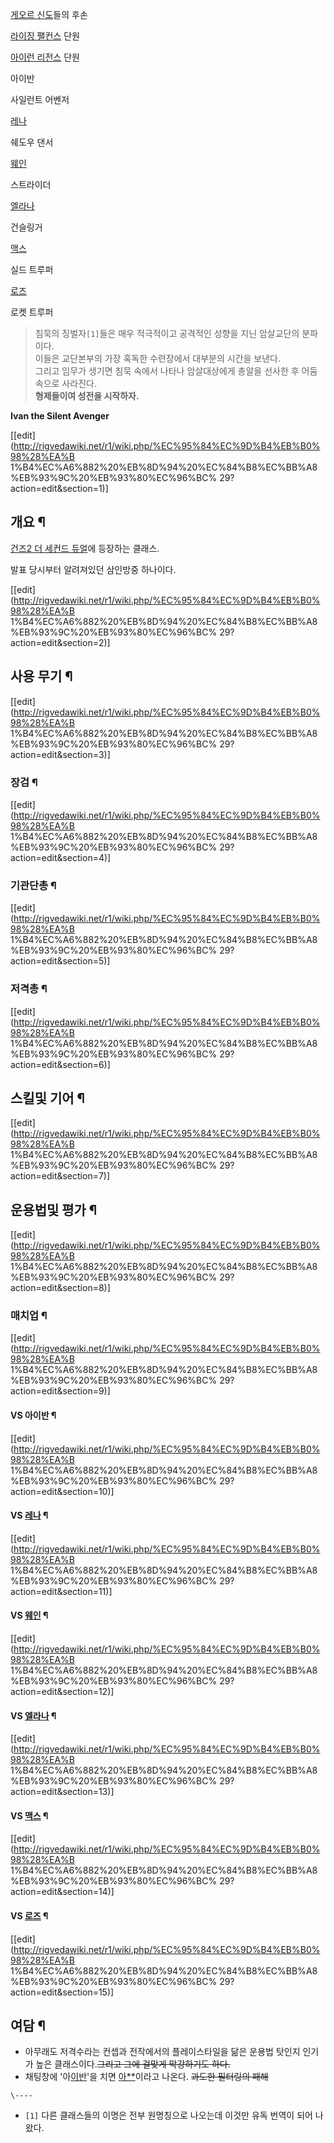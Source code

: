[게오르 신도](%EA%B2%8C%EC%98%A4%EB%A5%B4%20%EC%8B%A0%EB%8F%84.md)들의 후손

[라이징 팰컨스](%EB%9D%BC%EC%9D%B4%EC%A7%95%20%ED%8C%B0%EC%BB%A8%EC%8A%A4.md) 단원

[아이런 리전스](%EC%95%84%EC%9D%B4%EB%9F%B0%20%EB%A6%AC%EC%A0%84%EC%8A%A4.md) 단원

아이반

사일런트 어벤저

[레나](%EB%A0%88%EB%82%98%28%EA%B1%B4%EC%A6%882%20%EB%8D%94%20%EC%84%B8%EC%BB%A8%EB%93%9C%20%EB%93%80%EC%96%BC%29.md)

쉐도우 댄서

[웨인](%EC%9B%A8%EC%9D%B8%28%EA%B1%B4%EC%A6%882%20%EB%8D%94%20%EC%84%B8%EC%BB%A8%EB%93%9C%20%EB%93%80%EC%96%BC%29.md)

스트라이더

[엘라나](%EC%97%98%EB%9D%BC%EB%82%98%28%EA%B1%B4%EC%A6%882%20%EB%8D%94%20%EC%84%B8%EC%BB%A8%EB%93%9C%20%EB%93%80%EC%96%BC%29.md)

건슬링거

[맥스](%EB%A7%A5%EC%8A%A4%28%EA%B1%B4%EC%A6%882%20%EB%8D%94%20%EC%84%B8%EC%BB%A8%EB%93%9C%20%EB%93%80%EC%96%BC%29.md)

실드 트루퍼

[로즈](%EB%A1%9C%EC%A6%88%28%EA%B1%B4%EC%A6%882%20%EB%8D%94%20%EC%84%B8%EC%BB%A8%EB%93%9C%20%EB%93%80%EC%96%BC%29.md)

로켓 트루퍼

  

> 침묵의 징벌자`[1]`들은 매우 적극적이고 공격적인 성향을 지닌 암살교단의 분파이다.  
이들은 교단본부의 가장 혹독한 수련장에서 대부분의 시간을 보낸다.  
그리고 임무가 생기면 침묵 속에서 나타나 암살대상에게 총알을 선사한 후 어둠속으로 사라진다.  
**형제들이여 성전을 시작하자.**

**Ivan the Silent Avenger**

[[edit](http://rigvedawiki.net/r1/wiki.php/%EC%95%84%EC%9D%B4%EB%B0%98%28%EA%B
1%B4%EC%A6%882%20%EB%8D%94%20%EC%84%B8%EC%BB%A8%EB%93%9C%20%EB%93%80%EC%96%BC%
29?action=edit&section=1)]

## 개요 ¶

[건즈2 더 세컨드 듀얼](%EA%B1%B4%EC%A6%882%20%EB%8D%94%20%EC%84%B8%EC%BB%A8%EB%93%9C%20%EB%93%80%EC%96%BC.md)에 등장하는 클래스.

  

발표 당시부터 알려져있던 삼인방중 하나이다.

  

[[edit](http://rigvedawiki.net/r1/wiki.php/%EC%95%84%EC%9D%B4%EB%B0%98%28%EA%B
1%B4%EC%A6%882%20%EB%8D%94%20%EC%84%B8%EC%BB%A8%EB%93%9C%20%EB%93%80%EC%96%BC%
29?action=edit&section=2)]

## 사용 무기 ¶

[[edit](http://rigvedawiki.net/r1/wiki.php/%EC%95%84%EC%9D%B4%EB%B0%98%28%EA%B
1%B4%EC%A6%882%20%EB%8D%94%20%EC%84%B8%EC%BB%A8%EB%93%9C%20%EB%93%80%EC%96%BC%
29?action=edit&section=3)]

### 장검 ¶

  

[[edit](http://rigvedawiki.net/r1/wiki.php/%EC%95%84%EC%9D%B4%EB%B0%98%28%EA%B
1%B4%EC%A6%882%20%EB%8D%94%20%EC%84%B8%EC%BB%A8%EB%93%9C%20%EB%93%80%EC%96%BC%
29?action=edit&section=4)]

### 기관단총 ¶

  

[[edit](http://rigvedawiki.net/r1/wiki.php/%EC%95%84%EC%9D%B4%EB%B0%98%28%EA%B
1%B4%EC%A6%882%20%EB%8D%94%20%EC%84%B8%EC%BB%A8%EB%93%9C%20%EB%93%80%EC%96%BC%
29?action=edit&section=5)]

### 저격총 ¶

  

[[edit](http://rigvedawiki.net/r1/wiki.php/%EC%95%84%EC%9D%B4%EB%B0%98%28%EA%B
1%B4%EC%A6%882%20%EB%8D%94%20%EC%84%B8%EC%BB%A8%EB%93%9C%20%EB%93%80%EC%96%BC%
29?action=edit&section=6)]

## 스킬및 기어 ¶

  

[[edit](http://rigvedawiki.net/r1/wiki.php/%EC%95%84%EC%9D%B4%EB%B0%98%28%EA%B
1%B4%EC%A6%882%20%EB%8D%94%20%EC%84%B8%EC%BB%A8%EB%93%9C%20%EB%93%80%EC%96%BC%
29?action=edit&section=7)]

## 운용법및 평가 ¶

  

[[edit](http://rigvedawiki.net/r1/wiki.php/%EC%95%84%EC%9D%B4%EB%B0%98%28%EA%B
1%B4%EC%A6%882%20%EB%8D%94%20%EC%84%B8%EC%BB%A8%EB%93%9C%20%EB%93%80%EC%96%BC%
29?action=edit&section=8)]

### 매치업 ¶

[[edit](http://rigvedawiki.net/r1/wiki.php/%EC%95%84%EC%9D%B4%EB%B0%98%28%EA%B
1%B4%EC%A6%882%20%EB%8D%94%20%EC%84%B8%EC%BB%A8%EB%93%9C%20%EB%93%80%EC%96%BC%
29?action=edit&section=9)]

#### VS 아이반 ¶

  

[[edit](http://rigvedawiki.net/r1/wiki.php/%EC%95%84%EC%9D%B4%EB%B0%98%28%EA%B
1%B4%EC%A6%882%20%EB%8D%94%20%EC%84%B8%EC%BB%A8%EB%93%9C%20%EB%93%80%EC%96%BC%
29?action=edit&section=10)]

#### VS [레나](%EB%A0%88%EB%82%98%28%EA%B1%B4%EC%A6%882%20%EB%8D%94%20%EC%84%B8%EC%BB%A8%EB%93%9C%20%EB%93%80%EC%96%BC%29.md) ¶

  

[[edit](http://rigvedawiki.net/r1/wiki.php/%EC%95%84%EC%9D%B4%EB%B0%98%28%EA%B
1%B4%EC%A6%882%20%EB%8D%94%20%EC%84%B8%EC%BB%A8%EB%93%9C%20%EB%93%80%EC%96%BC%
29?action=edit&section=11)]

#### VS [웨인](%EC%9B%A8%EC%9D%B8%28%EA%B1%B4%EC%A6%882%20%EB%8D%94%20%EC%84%B8%EC%BB%A8%EB%93%9C%20%EB%93%80%EC%96%BC%29.md) ¶

  

[[edit](http://rigvedawiki.net/r1/wiki.php/%EC%95%84%EC%9D%B4%EB%B0%98%28%EA%B
1%B4%EC%A6%882%20%EB%8D%94%20%EC%84%B8%EC%BB%A8%EB%93%9C%20%EB%93%80%EC%96%BC%
29?action=edit&section=12)]

#### VS [엘라나](%EC%97%98%EB%9D%BC%EB%82%98%28%EA%B1%B4%EC%A6%882%20%EB%8D%94%20%EC%84%B8%EC%BB%A8%EB%93%9C%20%EB%93%80%EC%96%BC%29.md) ¶

  

[[edit](http://rigvedawiki.net/r1/wiki.php/%EC%95%84%EC%9D%B4%EB%B0%98%28%EA%B
1%B4%EC%A6%882%20%EB%8D%94%20%EC%84%B8%EC%BB%A8%EB%93%9C%20%EB%93%80%EC%96%BC%
29?action=edit&section=13)]

#### VS [맥스](%EB%A7%A5%EC%8A%A4%28%EA%B1%B4%EC%A6%882%20%EB%8D%94%20%EC%84%B8%EC%BB%A8%EB%93%9C%20%EB%93%80%EC%96%BC%29.md) ¶

  

[[edit](http://rigvedawiki.net/r1/wiki.php/%EC%95%84%EC%9D%B4%EB%B0%98%28%EA%B
1%B4%EC%A6%882%20%EB%8D%94%20%EC%84%B8%EC%BB%A8%EB%93%9C%20%EB%93%80%EC%96%BC%
29?action=edit&section=14)]

#### VS [로즈](%EB%A1%9C%EC%A6%88%28%EA%B1%B4%EC%A6%882%20%EB%8D%94%20%EC%84%B8%EC%BB%A8%EB%93%9C%20%EB%93%80%EC%96%BC%29.md) ¶

  

[[edit](http://rigvedawiki.net/r1/wiki.php/%EC%95%84%EC%9D%B4%EB%B0%98%28%EA%B
1%B4%EC%A6%882%20%EB%8D%94%20%EC%84%B8%EC%BB%A8%EB%93%9C%20%EB%93%80%EC%96%BC%
29?action=edit&section=15)]

## 여담 ¶

  * 아무래도 저격수라는 컨셉과 전작에서의 플레이스타일을 닮은 운용법 탓인지 인기가 높은 클래스이다.<del>그리고 그에 걸맞게 막강하기도 하다.</del>
  * 채팅창에 '아[이반](%EC%9D%B4%EB%B0%98.md)'을 치면 [아**](%ED%95%84%ED%84%B0%EB%A7%81.md)이라고 나온다. <del>과도한 필터링의 패해</del>

`\----`

  * `[1]` 다른 클래스들의 이명은 전부 원명칭으로 나오는데 이것만 유독 번역이 되어 나왔다.

